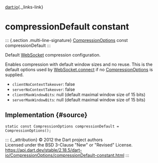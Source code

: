 [dart:io](../../dart-io/dart-io-library){._links-link}

compressionDefault constant
===========================

::: {.section .multi-line-signature}
[CompressionOptions](../compressionoptions-class) const
compressionDefault
:::

Default [WebSocket](../websocket-class) compression configuration.

Enables compression with default window sizes and no reuse. This is the
default options used by [WebSocket.connect](../websocket/connect) if no
[CompressionOptions](../compressionoptions-class) is supplied.

-   `clientNoContextTakeover`: false
-   `serverNoContextTakeover`: false
-   `clientMaxWindowBits`: null (default maximal window size of 15 bits)
-   `serverMaxWindowBits`: null (default maximal window size of 15 bits)

Implementation {#source}
--------------

``` {.language-dart data-language="dart"}
static const CompressionOptions compressionDefault = CompressionOptions();
```

::: {._attribution}
© 2012 the Dart project authors\
Licensed under the BSD 3-Clause \"New\" or \"Revised\" License.\
<https://api.dart.dev/stable/2.18.5/dart-io/CompressionOptions/compressionDefault-constant.html>
:::
